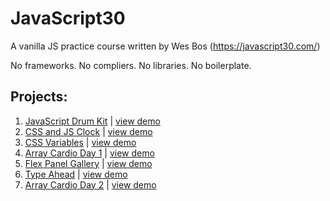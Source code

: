 # JavaScript30
A vanilla JS practice course written by Wes Bos (https://javascript30.com/)

No frameworks. No compliers. No libraries. No boilerplate.

## Projects:

1. [JavaScript Drum Kit](https://github.com/willgorham/javascript30/tree/master/01%20-%20JavaScript%20Drum%20Kit)  |  [view demo](https://willgorham.github.io/javascript30/01%20-%20JavaScript%20Drum%20Kit/index.html)
2. [CSS and JS Clock](https://github.com/willgorham/javascript30/tree/master/02%20-%20JS%20and%20CSS%20Clock)  |  [view demo](https://willgorham.github.io/javascript30/02%20-%20JS%20and%20CSS%20Clock/index.html)
3. [CSS Variables](https://github.com/willgorham/javascript30/tree/master/03%20-%20CSS%20Variables)  |  [view demo](https://willgorham.github.io/javascript30/03%20-%20CSS%20Variables/index.html)
4. [Array Cardio Day 1](https://github.com/willgorham/javascript30/tree/master/04%20-%20Array%20Cardio%20Day%201)  |  [view demo](https://willgorham.github.io/javascript30/04%20-%20Array%20Cardio%20Day%201/index.html)
5. [Flex Panel Gallery](https://github.com/willgorham/javascript30/tree/master/05%20-%20Flex%20Panel%20Gallery)  |  [view demo](https://willgorham.github.io/javascript30/05%20-%20Flex%20Panel%20Gallery/index.html)
6. [Type Ahead](https://github.com/willgorham/javascript30/tree/master/06%20-%20Type%20Ahead)  |  [view demo](https://willgorham.github.io/javascript30/06%20-%20Type%20Ahead/index.html)
7. [Array Cardio Day 2](https://github.com/willgorham/javascript30/tree/master/04%20-%20Array%20Cardio%20Day%202)  |  [view demo](https://willgorham.github.io/javascript30/04%20-%20Array%20Cardio%20Day%202/index.html)
